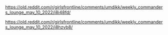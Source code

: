 https://old.reddit.com/r/girlsfrontline/comments/umdikk/weekly_commanders_lounge_may_10_2022/i8i48fd/

https://old.reddit.com/r/girlsfrontline/comments/umdikk/weekly_commanders_lounge_may_10_2022/i8hzvb8/


